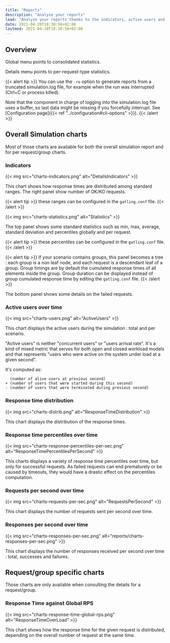```yaml
---
title: "Reports"
description: "Analyze your reports"
lead: "Analyze your reports thanks to the indicators, active users and requests / responses over time, and distribution"
date: 2021-04-20T18:30:56+02:00
lastmod: 2021-04-20T18:30:56+02:00
---
```


## Overview

Global menu points to consolidated statistics.

Details menu points to per-request-type statistics.

{{< alert tip >}}
You can use the `-ro` option to generate reports from a truncated simulation.log file, for example when the run was interrupted (Ctrl+C or process killed).

Note that the component in charge of logging into the simulation.log file uses a buffer, so last data might be missing if you forcefully interrupt.
See [Configuration page]({{< ref "../configuration#cli-options" >}}).
{{< /alert >}}

## Overall Simulation charts

Most of those charts are available for both the overall simulation report and for per request/group charts.

### Indicators

{{< img src="charts-indicators.png" alt="DetailsIndicators" >}}

This chart shows how response times are distributed among standard ranges.
The right panel show number of OK/KO requests.

{{< alert tip >}}
these ranges can be configured in the `gatling.conf` file.
{{< /alert >}}

{{< img src="charts-statistics.png" alt="Statistics" >}}

The top panel shows some standard statistics such as min, max, average, standard deviation and percentiles globally and per request.

{{< alert tip >}}
these percentiles can be configured in the `gatling.conf` file.
{{< /alert >}}

{{< alert tip >}}
If your scenario contains groups, this panel becomes a tree : each group is a non leaf node, and each request is a descendant leaf of a group. Group timings are by default the cumulated response times of all elements inside the group. Group duration can be displayed instead of group cumulated response time by editing the `gatling.conf` file.
{{< /alert >}}

The bottom panel shows some details on the failed requests.

### Active users over time

{{< img src="charts-users.png" alt="ActiveUsers" >}}

This chart displays the active users during the simulation : total and per scenario.

"Active users" is neither "concurrent users" or "users arrival rate".
It's a kind of mixed metric that serves for both open and closed workload models and that represents "users who were active on the system under load at a given second".

It's computed as:

```
  (number of alive users at previous second)
+ (number of users that were started during this second)
- (number of users that were terminated during previous second)
```

### Response time distribution

{{< img src="charts-distrib.png" alt="ResponseTimeDistribution" >}}

This chart displays the distribution of the response times.

### Response time percentiles over time

{{< img src="charts-response-percentiles-per-sec.png" alt="ResponseTimePercentilesPerSecond" >}}

This charts displays a variety of response time percentiles over time, but only for successful requests.
As failed requests can end prematurely or be caused by timeouts, they would have a drastic effect on the percentiles computation.

### Requests per second over time

{{< img src="charts-requests-per-sec.png" alt="RequestsPerSecond" >}}

This chart displays the number of requests sent per second over time.

### Responses per second over time

{{< img src="charts-responses-per-sec.png" alt="reports/charts-responses-per-sec.png" >}}

This chart displays the number of responses received per second over time : total, successes and failures.

## Request/group specific charts

Those charts are only available when consulting the details for a request/group.

### Response Time against Global RPS

{{< img src="charts-response-time-global-rps.png" alt="ResponseTimeOverLoad" >}}

This chart shows how the response time for the given request is distributed, depending on the overall number of request at the same time.
